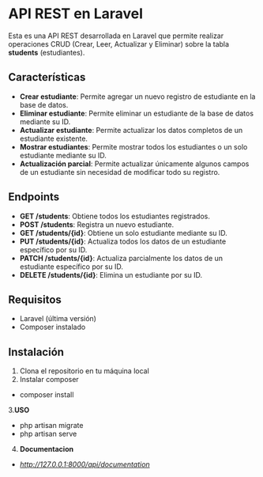 # API REST en Laravel

Esta es una API REST desarrollada en Laravel que permite realizar operaciones CRUD (Crear, Leer, Actualizar y Eliminar) sobre la tabla **students** (estudiantes).

## Características

- **Crear estudiante**: Permite agregar un nuevo registro de estudiante en la base de datos.
- **Eliminar estudiante**: Permite eliminar un estudiante de la base de datos mediante su ID.
- **Actualizar estudiante**: Permite actualizar los datos completos de un estudiante existente.
- **Mostrar estudiantes**: Permite mostrar todos los estudiantes o un solo estudiante mediante su ID.
- **Actualización parcial**: Permite actualizar únicamente algunos campos de un estudiante sin necesidad de modificar todo su registro.

## Endpoints

- **GET /students**: Obtiene todos los estudiantes registrados.
- **POST /students**: Registra un nuevo estudiante.
- **GET /students/{id}**: Obtiene un solo estudiante mediante su ID.
- **PUT /students/{id}**: Actualiza todos los datos de un estudiante específico por su ID.
- **PATCH /students/{id}**: Actualiza parcialmente los datos de un estudiante específico por su ID.
- **DELETE /students/{id}**: Elimina un estudiante por su ID.

## Requisitos

- Laravel (última versión)
- Composer instalado

## Instalación

1. Clona el repositorio en tu máquina local
2. Instalar composer
- composer install

3.**USO**
- php artisan migrate
- php artisan serve

4. **Documentacion**
- *http://127.0.0.1:8000/api/documentation*

